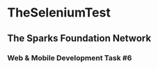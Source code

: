 # TheSeleniumTest

<h2>The Sparks Foundation Network</>

<h3>Web & Mobile Development Task #6 </>


